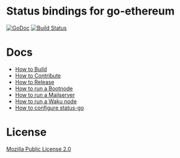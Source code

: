 # Status bindings for go-ethereum

[![GoDoc](https://godoc.org/github.com/status-im/status-go?status.svg)](https://godoc.org/github.com/status-im/status-go)
[![Build Status](https://travis-ci.org/status-im/status-go.svg?branch=develop)](https://travis-ci.org/status-im/status-go)

# Docs


- [How to Build](https://status.im/technical/build_status/status_go.html)
- [How to Contribute](CONTRIBUTING.md)
- [How to Release](RELEASING.md)
- [How to run a Bootnode](BOOTNODE.md)
- [How to run a Mailserver](MAILSERVER.md)
- [How to run a Waku node](./_examples/README.md#run-waku-node)
- [How to configure status-go](/config)

# License

[Mozilla Public License 2.0](https://github.com/status-im/status-go/blob/develop/LICENSE.md)
